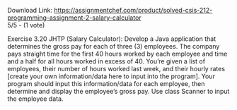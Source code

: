 Download Link: https://assignmentchef.com/product/solved-csis-212-programming-assignment-2-salary-calculator
<br>
5/5 - (1 vote)

Exercise 3.20 JHTP (Salary Calculator): Develop a Java application that determines the gross pay for each of three (3) employees. The company pays straight time for the first 40 hours worked by each employee and time and a half for all hours worked in excess of 40. You’re given a list of employees, their number of hours worked last week, and their hourly rates [create your own information/data here to input into the program]. Your program should input this information/data for each employee, then determine and display the employee’s gross pay. Use class Scanner to input the employee data.
